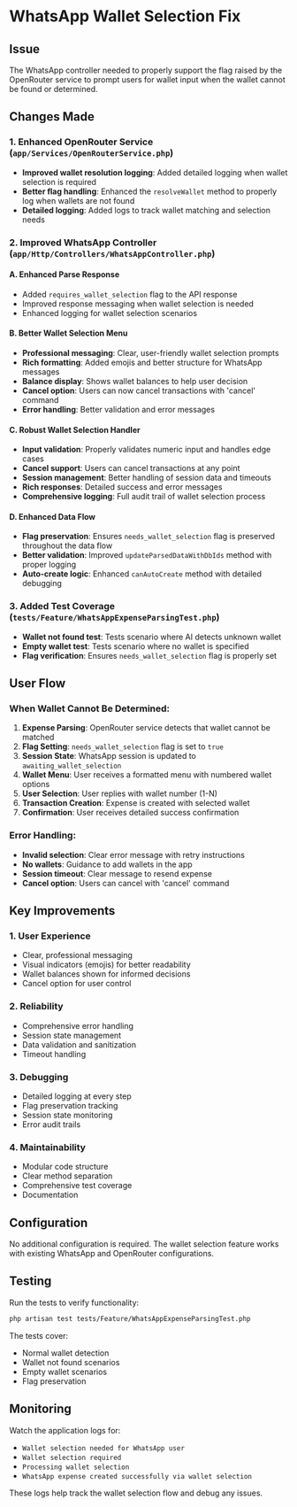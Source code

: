# WhatsApp Wallet Selection Fix

## Issue
The WhatsApp controller needed to properly support the flag raised by the OpenRouter service to prompt users for wallet input when the wallet cannot be found or determined.

## Changes Made

### 1. Enhanced OpenRouter Service (`app/Services/OpenRouterService.php`)
- **Improved wallet resolution logging**: Added detailed logging when wallet selection is required
- **Better flag handling**: Enhanced the `resolveWallet` method to properly log when wallets are not found
- **Detailed logging**: Added logs to track wallet matching and selection needs

### 2. Improved WhatsApp Controller (`app/Http/Controllers/WhatsAppController.php`)

#### A. Enhanced Parse Response
- Added `requires_wallet_selection` flag to the API response
- Improved response messaging when wallet selection is needed
- Enhanced logging for wallet selection scenarios

#### B. Better Wallet Selection Menu
- **Professional messaging**: Clear, user-friendly wallet selection prompts
- **Rich formatting**: Added emojis and better structure for WhatsApp messages
- **Balance display**: Shows wallet balances to help user decision
- **Cancel option**: Users can now cancel transactions with 'cancel' command
- **Error handling**: Better validation and error messages

#### C. Robust Wallet Selection Handler
- **Input validation**: Properly validates numeric input and handles edge cases
- **Cancel support**: Users can cancel transactions at any point
- **Session management**: Better handling of session data and timeouts
- **Rich responses**: Detailed success and error messages
- **Comprehensive logging**: Full audit trail of wallet selection process

#### D. Enhanced Data Flow
- **Flag preservation**: Ensures `needs_wallet_selection` flag is preserved throughout the data flow
- **Better validation**: Improved `updateParsedDataWithDbIds` method with proper logging
- **Auto-create logic**: Enhanced `canAutoCreate` method with detailed debugging

### 3. Added Test Coverage (`tests/Feature/WhatsAppExpenseParsingTest.php`)
- **Wallet not found test**: Tests scenario where AI detects unknown wallet
- **Empty wallet test**: Tests scenario where no wallet is specified
- **Flag verification**: Ensures `needs_wallet_selection` flag is properly set

## User Flow

### When Wallet Cannot Be Determined:
1. **Expense Parsing**: OpenRouter service detects that wallet cannot be matched
2. **Flag Setting**: `needs_wallet_selection` flag is set to `true`
3. **Session State**: WhatsApp session is updated to `awaiting_wallet_selection`
4. **Wallet Menu**: User receives a formatted menu with numbered wallet options
5. **User Selection**: User replies with wallet number (1-N)
6. **Transaction Creation**: Expense is created with selected wallet
7. **Confirmation**: User receives detailed success confirmation

### Error Handling:
- **Invalid selection**: Clear error message with retry instructions
- **No wallets**: Guidance to add wallets in the app
- **Session timeout**: Clear message to resend expense
- **Cancel option**: Users can cancel with 'cancel' command

## Key Improvements

### 1. User Experience
- Clear, professional messaging
- Visual indicators (emojis) for better readability
- Wallet balances shown for informed decisions
- Cancel option for user control

### 2. Reliability
- Comprehensive error handling
- Session state management
- Data validation and sanitization
- Timeout handling

### 3. Debugging
- Detailed logging at every step
- Flag preservation tracking
- Session state monitoring
- Error audit trails

### 4. Maintainability
- Modular code structure
- Clear method separation
- Comprehensive test coverage
- Documentation

## Configuration

No additional configuration is required. The wallet selection feature works with existing WhatsApp and OpenRouter configurations.

## Testing

Run the tests to verify functionality:
```bash
php artisan test tests/Feature/WhatsAppExpenseParsingTest.php
```

The tests cover:
- Normal wallet detection
- Wallet not found scenarios
- Empty wallet scenarios
- Flag preservation

## Monitoring

Watch the application logs for:
- `Wallet selection needed for WhatsApp user`
- `Wallet selection required`
- `Processing wallet selection`
- `WhatsApp expense created successfully via wallet selection`

These logs help track the wallet selection flow and debug any issues.
